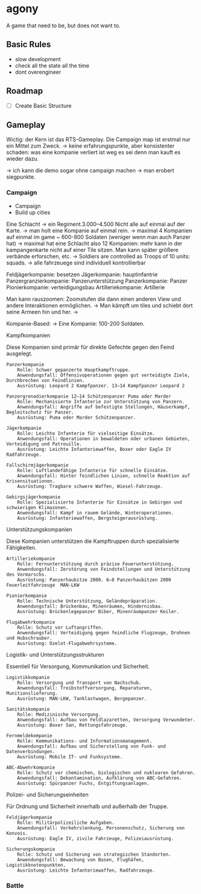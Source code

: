 # agony
A game that need to be, but does not want to.

## Basic Rules
- slow development 
- check all the state all the time
- dont overengineer


## Roadmap

- [ ] Create Basic Structure

## Gameplay

Wictig: der Kern ist das RTS-Gameplay. Die Campaign map ist erstmal nur
ein Mittel zum Zweck.
-> keine erfahrungspunkte, aber konsistenter schaden: was eine kompanie verliert ist weg
es sei denn man kauft es wieder dazu.

-> ich kann die demo sogar ohne campaign machen -> man erobert siegpunkte.

### Campaign
- Campaign 
- Build up cities

Eine Schlacht -> ein Regiment.3.000–4.500 
Nicht alle auf einmal auf der Karte.
-> man holt eine Kompanie auf einmal rein.
-> maximal 4 Kompanien auf einmal im game ~ 600-800 Soldaten (weniger wenn man auch Panzer hat)
-> maximal hat eine Schlacht also 12 Kompanien: mehr kann in der 
  kampangenkarte nicht auf einer Tile sitzen.
Man kann später größere verbände erforschen, etc.
-> Soldiers are controlled as Troops of 10 units: squads.
-> alle fahrzeuege sind individuell kontrollierbar


Feldjägerkompanie: besetzen
Jägerkompanie: hauptinfantrie
Panzergranzierkompanie: Panzerunterstützung
Panzerkompanie: Panzer
Pionierkompanie: verteidigungsbau
Artilleriekompanie: Artillerie




Man kann rauszoomen: Zoomstufen die dann einen anderen View und andere 
Interaktionen ermöglichen.
-> Man kämpft um tiles und schiebt dort seine Armeen hin und her.
->

Kompanie-Based: 
-> Eine Kompanie: 100-200 Soldaten.

Kampfkompanien

Diese Kompanien sind primär für direkte Gefechte gegen den Feind ausgelegt.

    Panzerkompanie
        Rolle: Schwer gepanzerte Hauptkampftruppe.
        Anwendungsfall: Offensivoperationen gegen gut verteidigte Ziele, Durchbrechen von Feindlinien.
        Ausrüstung: Leopard 2 Kampfpanzer. 13–14 Kampfpanzer Leopard 2

    Panzergrenadierkompanie 12–14 Schützenpanzer Puma oder Marder
        Rolle: Mechanisierte Infanterie zur Unterstützung von Panzern.
        Anwendungsfall: Angriffe auf befestigte Stellungen, Häuserkampf, Begleitschutz für Panzer.
        Ausrüstung: Puma oder Marder Schützenpanzer.

    Jägerkompanie
        Rolle: Leichte Infanterie für vielseitige Einsätze.
        Anwendungsfall: Operationen in bewaldeten oder urbanen Gebieten, Verteidigung und Patrouille.
        Ausrüstung: Leichte Infanteriewaffen, Boxer oder Eagle IV Radfahrzeuge.

    Fallschirmjägerkompanie
        Rolle: Luftlandefähige Infanterie für schnelle Einsätze.
        Anwendungsfall: Hinter feindlichen Linien, schnelle Reaktion auf Krisensituationen.
        Ausrüstung: Tragbare schwere Waffen, Wiesel-Fahrzeuge.

    Gebirgsjägerkompanie
        Rolle: Spezialisierte Infanterie für Einsätze in Gebirgen und schwierigen Klimazonen.
        Anwendungsfall: Kampf in rauem Gelände, Winteroperationen.
        Ausrüstung: Infanteriewaffen, Bergsteigerausrüstung.

Unterstützungskompanien

Diese Kompanien unterstützen die Kampftruppen durch spezialisierte Fähigkeiten.

    Artilleriekompanie
        Rolle: Fernunterstützung durch präzise Feuerunterstützung.
        Anwendungsfall: Zerstörung von Feindstellungen und Unterstützung des Vormarschs.
        Ausrüstung: Panzerhaubitze 2000. 6–8 Panzerhaubitzen 2000  Feuerleitfahrzeuge  MAN-LKW

    Pionierkompanie
        Rolle: Technische Unterstützung, Geländepräparation.
        Anwendungsfall: Brückenbau, Minenräumen, Hindernisbau.
        Ausrüstung: Brückenlegepanzer Biber, Minenräumpanzer Keiler.

    Flugabwehrkompanie
        Rolle: Schutz vor Luftangriffen.
        Anwendungsfall: Verteidigung gegen feindliche Flugzeuge, Drohnen und Hubschrauber.
        Ausrüstung: Ozelot-Flugabwehrsysteme.

Logistik- und Unterstützungsstrukturen

Essentiell für Versorgung, Kommunikation und Sicherheit.

    Logistikkompanie
        Rolle: Versorgung und Transport von Nachschub.
        Anwendungsfall: Treibstoffversorgung, Reparaturen, Munitionslieferung.
        Ausrüstung: MAN-LKW, Tanklastwagen, Bergepanzer.

    Sanitätskompanie
        Rolle: Medizinische Versorgung.
        Anwendungsfall: Aufbau von Feldlazaretten, Versorgung Verwundeter.
        Ausrüstung: Boxer San, Rettungsfahrzeuge.

    Fernmeldekompanie
        Rolle: Kommunikations- und Informationsmanagement.
        Anwendungsfall: Aufbau und Sicherstellung von Funk- und Datenverbindungen.
        Ausrüstung: Mobile IT- und Funksysteme.

    ABC-Abwehrkompanie
        Rolle: Schutz vor chemischen, biologischen und nuklearen Gefahren.
        Anwendungsfall: Dekontamination, Aufklärung von ABC-Gefahren.
        Ausrüstung: Spürpanzer Fuchs, Entgiftungsanlagen.

Polizei- und Sicherungseinheiten

Für Ordnung und Sicherheit innerhalb und außerhalb der Truppe.

    Feldjägerkompanie
        Rolle: Militärpolizeiliche Aufgaben.
        Anwendungsfall: Verkehrslenkung, Personenschutz, Sicherung von Konvois.
        Ausrüstung: Eagle IV, zivile Fahrzeuge, Polizeiausrüstung.

    Sicherungskompanie
        Rolle: Schutz und Sicherung von strategischen Standorten.
        Anwendungsfall: Bewachung von Basen, Flughäfen, Logistikknotenpunkten.
        Ausrüstung: Leichte Infanteriewaffen, Radfahrzeuge.



### Battle

